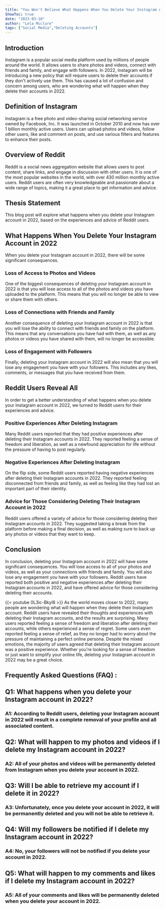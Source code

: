 ```yaml
---
title: "You Won't Believe What Happens When You Delete Your Instagram Account in 2022 - Reddit Users Reveal All!"
ShowToc: true 
date: "2023-03-18"
author: "Lela Mcclure" 
tags: ["Social Media","Deleting Accounts"]
---
```

## Introduction

Instagram is a popular social media platform used by millions of people around the world. It allows users to share photos and videos, connect with friends and family, and engage with followers. In 2022, Instagram will be introducing a new policy that will require users to delete their accounts if they don't actively use them. This has caused a lot of confusion and concern among users, who are wondering what will happen when they delete their accounts in 2022. 

## Definition of Instagram

Instagram is a free photo and video-sharing social networking service owned by Facebook, Inc. It was launched in October 2010 and now has over 1 billion monthly active users. Users can upload photos and videos, follow other users, like and comment on posts, and use various filters and features to enhance their posts. 

## Overview of Reddit

Reddit is a social news aggregation website that allows users to post content, share links, and engage in discussion with other users. It is one of the most popular websites in the world, with over 430 million monthly active users. Reddit users are often very knowledgeable and passionate about a wide range of topics, making it a great place to get information and advice. 

## Thesis Statement

This blog post will explore what happens when you delete your Instagram account in 2022, based on the experiences and advice of Reddit users. 

## What Happens When You Delete Your Instagram Account in 2022

When you delete your Instagram account in 2022, there will be some significant consequences. 

### Loss of Access to Photos and Videos

One of the biggest consequences of deleting your Instagram account in 2022 is that you will lose access to all of the photos and videos you have uploaded to the platform. This means that you will no longer be able to view or share them with others. 

### Loss of Connections with Friends and Family

Another consequence of deleting your Instagram account in 2022 is that you will lose the ability to connect with friends and family on the platform. This means that any conversations you have had with them, as well as any photos or videos you have shared with them, will no longer be accessible. 

### Loss of Engagement with Followers

Finally, deleting your Instagram account in 2022 will also mean that you will lose any engagement you have with your followers. This includes any likes, comments, or messages that you have received from them. 

## Reddit Users Reveal All

In order to get a better understanding of what happens when you delete your Instagram account in 2022, we turned to Reddit users for their experiences and advice. 

### Positive Experiences After Deleting Instagram

Many Reddit users reported that they had positive experiences after deleting their Instagram accounts in 2022. They reported feeling a sense of freedom and liberation, as well as a newfound appreciation for life without the pressure of having to post regularly. 

### Negative Experiences After Deleting Instagram

On the flip side, some Reddit users reported having negative experiences after deleting their Instagram accounts in 2022. They reported feeling disconnected from friends and family, as well as feeling like they had lost an important part of their identity. 

### Advice for Those Considering Deleting Their Instagram Account in 2022

Reddit users offered a variety of advice for those considering deleting their Instagram accounts in 2022. They suggested taking a break from the platform before making a final decision, as well as making sure to back up any photos or videos that they want to keep. 

## Conclusion

In conclusion, deleting your Instagram account in 2022 will have some significant consequences. You will lose access to all of your photos and videos, as well as your connections with friends and family. You will also lose any engagement you have with your followers. Reddit users have reported both positive and negative experiences after deleting their Instagram accounts in 2022, and have offered advice for those considering deleting their accounts.

{{< youtube 0L3ic-BkyI8 >}} 
As the world moves closer to 2022, many people are wondering what will happen when they delete their Instagram account. Reddit users have revealed their thoughts and experiences with deleting their Instagram accounts, and the results are surprising. Many users reported feeling a sense of freedom and liberation after deleting their accounts, while others experienced a sense of regret. Some users even reported feeling a sense of relief, as they no longer had to worry about the pressure of maintaining a perfect online persona. Despite the mixed emotions, the majority of users agreed that deleting their Instagram account was a positive experience. Whether you're looking for a sense of freedom or just want to simplify your online life, deleting your Instagram account in 2022 may be a great choice.

## Frequently Asked Questions (FAQ) :
<h2>Q1: What happens when you delete your Instagram account in 2022?</h2>

<h3>A1: According to Reddit users, deleting your Instagram account in 2022 will result in a complete removal of your profile and all associated content.</h3>

<h2>Q2: What will happen to my photos and videos if I delete my Instagram account in 2022?</h2>

<h3>A2: All of your photos and videos will be permanently deleted from Instagram when you delete your account in 2022.</h3>

<h2>Q3: Will I be able to retrieve my account if I delete it in 2022?</h2>

<h3>A3: Unfortunately, once you delete your account in 2022, it will be permanently deleted and you will not be able to retrieve it.</h3>

<h2>Q4: Will my followers be notified if I delete my Instagram account in 2022?</h2>

<h3>A4: No, your followers will not be notified if you delete your account in 2022.</h3>

<h2>Q5: What will happen to my comments and likes if I delete my Instagram account in 2022?</h2>

<h3>A5: All of your comments and likes will be permanently deleted when you delete your account in 2022.</h3>


